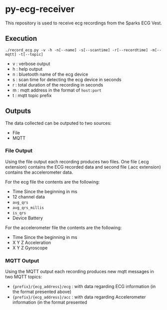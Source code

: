# py-ecg-receiver

This repository is used to receive ecg recordings from the Sparks ECG Vest.

## Execution

````shell
./record_ecg.py -v -h -n[--name] -s[--scantime] -r[--recordtime] -m[--mqtt] -t[--topic]
````

* v : verbose output
* h : help output
* n : bluetooth name of the ecg device
* s : scan time for detecting the ecg device in seconds
* r : total duration of the recording in seconds
* m : mqtt address in the format of `host:port`
* t : mqtt topic prefix

## Outputs

The data collected can be outputed to two sources:

* File
* MQTT

### File Output

Using the file output each recording produces two files. One file (.ecg extension) contains the ECG recorded data and
second file (.acc extension) contains the accelerometer data.

For the ecg file the contents are the following:

* Time Since the beginning in ms
* 12 channel data
* `avg_qrs`
* `avg_qrs_millis`
* `is_qrs`
* Device Battery

For the accelerometer file the contents are the following:

* Time Since the beginning in ms
* X Y Z Acceleration
* X Y Z Gyroscope

### MQTT Output

Using the MQTT output each recording produces new mqtt messages in two MQTT topics:

* `{prefix}/{ecg_address}/ecg` : with data regarding ECG information (in the format presented above)
* `{prefix}/{ecg_address}/acc` : with data regarding Accelerometer information (in the format presented

